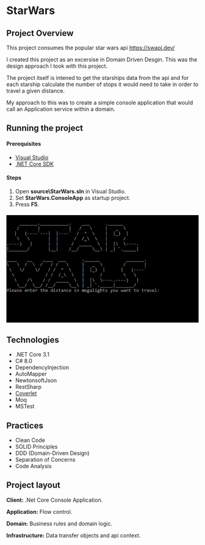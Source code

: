 # StarWars

## Project Overview
This project consumes the popular star wars api https://swapi.dev/

I created this project as an excersise in Domain Driven Desgin. 
This was the design approach I took with this project.

The project itself is intened to get the starships data from the api
and for each starship calculate the number of stops it would need to take in order to travel a given distance.

My approach to this was to create a simple console application that would call an Application service within a domain. 

## Running the project
#### Prerequisites

* [Visual Studio](https://visualstudio.microsoft.com)
* [.NET Core SDK](https://aka.ms/dotnet-download)

#### Steps
1. Open **source\StarWars.sln** in Visual Studio.
2. Set **StarWars.ConsoleApp** as startup project.
3. Press **F5**.

![](img/screenshot1.png)

## Technologies

* .NET Core 3.1
* C# 8.0
* DependencyInjection
* AutoMapper
* NewtonsoftJson
* RestSharp
* [Coverlet](https://github.com/coverlet-coverage/coverlet)
* Moq
* MSTest

## Practices

* Clean Code
* SOLID Principles
* DDD (Domain-Driven Design)
* Separation of Concerns
* Code Analysis

## Project layout
**Client:** .Net Core Console Application.

**Application:** Flow control.

**Domain:** Business rules and domain logic.

**Infrastructure:** Data transfer objects and api context.
